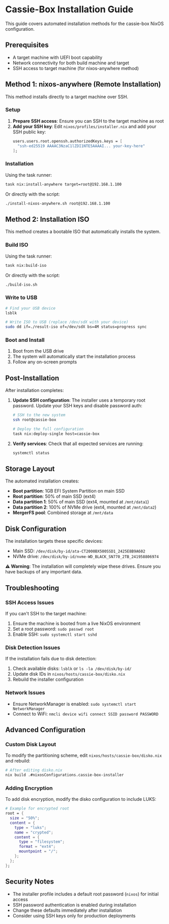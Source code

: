 # Cassie-Box Installation Guide

This guide covers automated installation methods for the cassie-box NixOS configuration.

## Prerequisites

- A target machine with UEFI boot capability
- Network connectivity for both build machine and target
- SSH access to target machine (for nixos-anywhere method)

## Method 1: nixos-anywhere (Remote Installation)

This method installs directly to a target machine over SSH.

### Setup

1. **Prepare SSH access**: Ensure you can SSH to the target machine as root
2. **Add your SSH key**: Edit `nixos/profiles/installer.nix` and add your SSH public key:
   ```nix
   users.users.root.openssh.authorizedKeys.keys = [
     "ssh-ed25519 AAAAC3NzaC1lZDI1NTE5AAAAI... your-key-here"
   ];
   ```

### Installation

Using the task runner:
```bash
task nix:install-anywhere target=root@192.168.1.100
```

Or directly with the script:
```bash
./install-nixos-anywhere.sh root@192.168.1.100
```

## Method 2: Installation ISO

This method creates a bootable ISO that automatically installs the system.

### Build ISO

Using the task runner:
```bash
task nix:build-iso
```

Or directly with the script:
```bash
./build-iso.sh
```

### Write to USB

```bash
# Find your USB device
lsblk

# Write ISO to USB (replace /dev/sdX with your device)
sudo dd if=./result-iso of=/dev/sdX bs=4M status=progress sync
```

### Boot and Install

1. Boot from the USB drive
2. The system will automatically start the installation process
3. Follow any on-screen prompts

## Post-Installation

After installation completes:

1. **Update SSH configuration**: The installer uses a temporary root password. Update your SSH keys and disable password auth:
   ```bash
   # SSH to the new system
   ssh root@cassie-box

   # Deploy the full configuration
   task nix:deploy-single host=cassie-box
   ```

2. **Verify services**: Check that all expected services are running:
   ```bash
   systemctl status
   ```

## Storage Layout

The automated installation creates:

- **Boot partition**: 1GB EFI System Partition on main SSD
- **Root partition**: 50% of main SSD (ext4)
- **Data partition 1**: 50% of main SSD (ext4, mounted at `/mnt/data1`)
- **Data partition 2**: 100% of NVMe drive (ext4, mounted at `/mnt/data2`)
- **MergerFS pool**: Combined storage at `/mnt/data`

## Disk Configuration

The installation targets these specific devices:
- Main SSD: `/dev/disk/by-id/ata-CT2000BX500SSD1_2425E8B9A602`
- NVMe drive: `/dev/disk/by-id/nvme-WD_BLACK_SN770_2TB_241958806974`

**⚠️ Warning**: The installation will completely wipe these drives. Ensure you have backups of any important data.

## Troubleshooting

### SSH Access Issues

If you can't SSH to the target machine:
1. Ensure the machine is booted from a live NixOS environment
2. Set a root password: `sudo passwd root`
3. Enable SSH: `sudo systemctl start sshd`

### Disk Detection Issues

If the installation fails due to disk detection:
1. Check available disks: `lsblk` or `ls -la /dev/disk/by-id/`
2. Update disk IDs in `nixos/hosts/cassie-box/disko.nix`
3. Rebuild the installer configuration

### Network Issues

- Ensure NetworkManager is enabled: `sudo systemctl start NetworkManager`
- Connect to WiFi: `nmcli device wifi connect SSID password PASSWORD`

## Advanced Configuration

### Custom Disk Layout

To modify the partitioning scheme, edit `nixos/hosts/cassie-box/disko.nix` and rebuild:

```bash
# After editing disko.nix
nix build .#nixosConfigurations.cassie-box-installer
```

### Adding Encryption

To add disk encryption, modify the disko configuration to include LUKS:

```nix
# Example for encrypted root
root = {
  size = "50%";
  content = {
    type = "luks";
    name = "crypted";
    content = {
      type = "filesystem";
      format = "ext4";
      mountpoint = "/";
    };
  };
};
```

## Security Notes

- The installer profile includes a default root password (`nixos`) for initial access
- SSH password authentication is enabled during installation
- Change these defaults immediately after installation
- Consider using SSH keys only for production deployments
